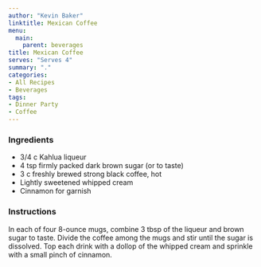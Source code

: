 ```yaml
---
author: "Kevin Baker"
linktitle: Mexican Coffee
menu:
  main:
    parent: beverages
title: Mexican Coffee
serves: "Serves 4"
summary: "."
categories:
- All Recipes
- Beverages
tags:
- Dinner Party
- Coffee
---
```


### Ingredients

<div class="ingredient-list">

* 3/4 c  Kahlua liqueur
* 4 tsp firmly packed dark brown sugar (or to taste)
* 3 c freshly brewed strong black coffee, hot
* Lightly sweetened whipped cream
* Cinnamon for garnish

</div>

### Instructions
In each of four 8-ounce mugs, combine 3 tbsp of the liqueur and brown sugar to taste. Divide the coffee among the mugs and stir until the sugar is dissolved. Top each drink with a dollop of the whipped cream and sprinkle with a small pinch of cinnamon.